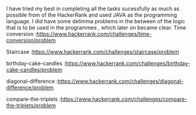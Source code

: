 I have tried my best in completing all the tasks sucessfully as much as possible from of the HackerRank and used JAVA as the programming language.
I did have some delimma problems in the between of the logic that is to be used in the programmes , which later on became clear.
Time conversion :https://www.hackerrank.com/challenges/time-conversion/problem

Staircase :https://www.hackerrank.com/challenges/staircase/problem

birthday-cake-candles :https://www.hackerrank.com/challenges/birthday-cake-candles/problem

diagonal-difference :https://www.hackerrank.com/challenges/diagonal-difference/problem

compare-the-triplets :https://www.hackerrank.com/challenges/compare-the-triplets/problem
